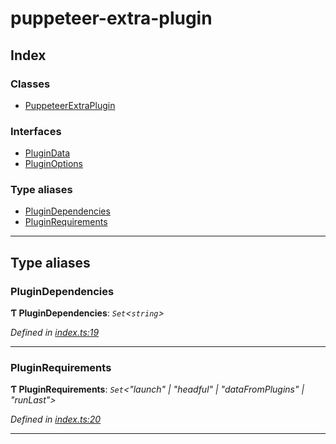 
#  puppeteer-extra-plugin

## Index

### Classes

* [PuppeteerExtraPlugin](classes/puppeteerextraplugin.md)

### Interfaces

* [PluginData](interfaces/plugindata.md)
* [PluginOptions](interfaces/pluginoptions.md)

### Type aliases

* [PluginDependencies](#plugindependencies)
* [PluginRequirements](#pluginrequirements)

---

## Type aliases

<a id="plugindependencies"></a>

###  PluginDependencies

**Ƭ PluginDependencies**: *`Set`<`string`>*

*Defined in [index.ts:19](https://github.com/berstend/puppeteer-extra/blob/d56b0bf/packages/puppeteer-extra-plugin/src/index.ts#L19)*

___
<a id="pluginrequirements"></a>

###  PluginRequirements

**Ƭ PluginRequirements**: *`Set`<"launch" \| "headful" \| "dataFromPlugins" \| "runLast">*

*Defined in [index.ts:20](https://github.com/berstend/puppeteer-extra/blob/d56b0bf/packages/puppeteer-extra-plugin/src/index.ts#L20)*

___

